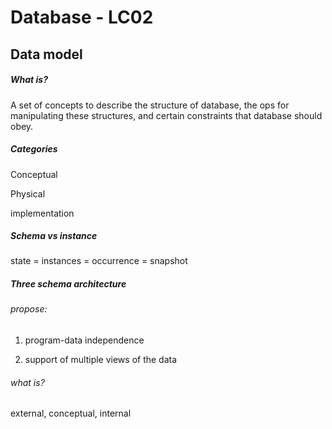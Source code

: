 # Database - LC02

## Data model

##### What is?

A set of concepts to describe the structure of database, the ops for manipulating these structures, and certain constraints that database should obey.

##### Categories

Conceptual

Physical

implementation

##### Schema vs instance

state = instances = occurrence = snapshot

##### Three schema architecture

###### propose: 

1. program-data independence

2. support of multiple views of the data 

###### what is?

 external, conceptual, internal